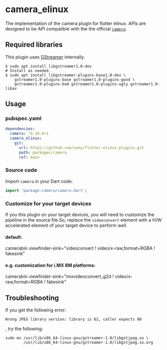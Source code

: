 # camera_elinux

The implementation of the camera plugin for flutter elinux. APIs are designed to be API compatible with the the official [`camera`](https://github.com/flutter/plugins/tree/master/packages/camera).

## Required libraries

This plugin uses [GStreamer](https://gstreamer.freedesktop.org/) internally.

```Shell
$ sudo apt install libgstreamer1.0-dev
# Install as needed.
$ sudo apt install libgstreamer-plugins-base1.0-dev \
    gstreamer1.0-plugins-base gstreamer1.0-plugins-good \
    gstreamer1.0-plugins-bad gstreamer1.0-plugins-ugly gstreamer1.0-libav
```

## Usage

### pubspec.yaml
```yaml
dependencies:
  camera: ^0.10.0+1
  camera_elinux:
    git:
      url: https://github.com/sony/flutter-elinux-plugins.git
      path: packages/camera
      ref: main
```

### Source code
Import `camera` in your Dart code:
```dart
import 'package:camera/camera.dart';
```

### Customize for your target devices
If you this plugin on your target devices, you will need to customize the pipeline in the source file.So, replace the `videoconvert` element with a H/W accelerated element of your target device to perform well.

#### default:
camerabin viewfinder-sink="videoconvert ! video/x-raw,format=RGBA ! fakesink"

#### e.g. customization for i.MX 8M platforms:
camerabin viewfinder-sink="imxvideoconvert_g2d ! video/x-raw,format=RGBA ! fakesink"


## Troubleshooting

If you get the following error:
```Shell
Wrong JPEG library version: library is 62, caller expects 80
```

, try the following:
```Shell
sudo mv /usr/lib/x86_64-linux-gnu/gstreamer-1.0/libgstjpeg.so \
        /usr/lib/x86_64-linux-gnu/gstreamer-1.0/libgstjpeg.so.org
```
